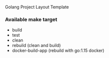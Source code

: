Golang Project Layout Template

### Available make target

-  build
-  test
-  clean
-  rebuild (clean and build)
-  docker-build-app (rebuild with go:1.15 docker)
